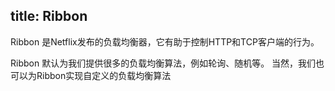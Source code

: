 title: Ribbon
-----
Ribbon 是Netflix发布的负载均衡器，它有助于控制HTTP和TCP客户端的行为。

Ribbon 默认为我们提供很多的负载均衡算法，例如轮询、随机等。
当然，我们也可以为Ribbon实现自定义的负载均衡算法